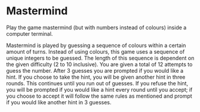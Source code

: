# Mastermind
Play the game mastermind (but with numbers instead of colours) inside a computer terminal.

Mastermind is played by guessing a sequence of colours within a certain amount of turns. Instead of using colours, this game uses a sequence of unique integers to be guessed. The length of this sequence is dependent on the given difficulty (2 to 10 inclusive). You are given a total of 12 attempts to guess the number. After 3 guesses you are prompted if you would like a hint. If you choose to take the hint, you will be given another hint in three rounds. This continues until you run out of guesses. If you refuse the hint, you will be prompted if you would like a hint every round until you accept; if you choose to accept it will follow the same rules as mentioned and prompt if you would like another hint in 3 guesses.
